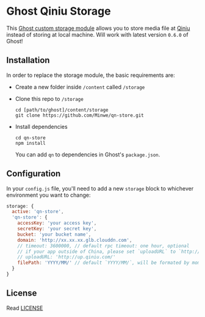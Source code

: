 # Ghost Qiniu Storage


This [Ghost custom storage module](https://github.com/TryGhost/Ghost/wiki/Using-a-custom-storage-module) allows you to store media file at [Qiniu](http://www.qiniu.com/) instead of storing at local machine. Will work with latest version `0.6.0` of Ghost!

## Installation

In order to replace the storage module, the basic requirements are:

- Create a new folder inside `/content` called `/storage`
- Clone this repo to `/storage`

  ```
  cd [path/to/ghost]/content/storage
  git clone https://github.com/Minwe/qn-store.git
  ```
- Install dependencies

  ```
  cd qn-store
  npm install
  ```

  You can add `qn` to dependencies in Ghost's `package.json`.

## Configuration

In your `config.js` file, you'll need to add a new `storage` block to whichever environment you want to change:

```js
storage: {
  active: 'qn-store',
  'qn-store': {
    accessKey: 'your access key',
    secretKey: 'your secret key',
    bucket: 'your bucket name',
    domain: 'http://xx.xx.xx.glb.clouddn.com',
    // timeout: 3600000, // default rpc timeout: one hour, optional
    // if your app outside of China, please set `uploadURL` to `http://up.qiniug.com/`
    // uploadURL: 'http://up.qiniu.com/'
    filePath: 'YYYY/MM/' // default `YYYY/MM/`, will be formated by moment.js, using `[]` to escape
  }
}
```

## License

Read [LICENSE](LICENSE)
